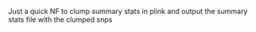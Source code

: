 Just a quick NF to clump summary stats in plink and output the summary stats file with the clumped snps
